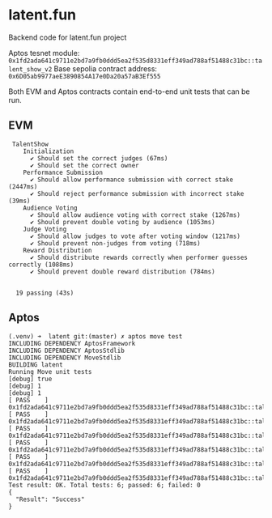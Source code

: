 # latent.fun

Backend code for latent.fun project

Aptos tesnet module: `0x1fd2ada641c9711e2bd7a9fb0ddd5ea2f535d8331eff349ad788af51488c31bc::talent_show_v2`
Base sepolia contract address: `0x6D05ab9977aeE3890854A17e0Da20a57aB3Ef555`

Both EVM and Aptos contracts contain end-to-end unit tests that can be run.

## EVM

```angular2html
 TalentShow
    Initialization
      ✔ Should set the correct judges (67ms)
      ✔ Should set the correct owner
    Performance Submission
      ✔ Should allow performance submission with correct stake (2447ms)
      ✔ Should reject performance submission with incorrect stake (39ms)
    Audience Voting
      ✔ Should allow audience voting with correct stake (1267ms)
      ✔ Should prevent double voting by audience (1053ms)
    Judge Voting
      ✔ Should allow judges to vote after voting window (1217ms)
      ✔ Should prevent non-judges from voting (718ms)
    Reward Distribution
      ✔ Should distribute rewards correctly when performer guesses correctly (1088ms)
      ✔ Should prevent double reward distribution (784ms)


  19 passing (43s)
```

## Aptos

```angular2html
(.venv) ➜  latent git:(master) ✗ aptos move test               
INCLUDING DEPENDENCY AptosFramework
INCLUDING DEPENDENCY AptosStdlib
INCLUDING DEPENDENCY MoveStdlib
BUILDING latent
Running Move unit tests
[debug] true
[debug] 1
[debug] 1
[ PASS    ] 0x1fd2ada641c9711e2bd7a9fb0ddd5ea2f535d8331eff349ad788af51488c31bc::talent_show_tests::test_complete_flow
[ PASS    ] 0x1fd2ada641c9711e2bd7a9fb0ddd5ea2f535d8331eff349ad788af51488c31bc::talent_show_tests::test_double_voting_fails
[ PASS    ] 0x1fd2ada641c9711e2bd7a9fb0ddd5ea2f535d8331eff349ad788af51488c31bc::talent_show_tests::test_initialize
[ PASS    ] 0x1fd2ada641c9711e2bd7a9fb0ddd5ea2f535d8331eff349ad788af51488c31bc::talent_show_tests::test_insufficient_stake_fails
[ PASS    ] 0x1fd2ada641c9711e2bd7a9fb0ddd5ea2f535d8331eff349ad788af51488c31bc::talent_show_tests::test_submit_audience_score
[ PASS    ] 0x1fd2ada641c9711e2bd7a9fb0ddd5ea2f535d8331eff349ad788af51488c31bc::talent_show_tests::test_submit_performance
Test result: OK. Total tests: 6; passed: 6; failed: 0
{
  "Result": "Success"
}

```